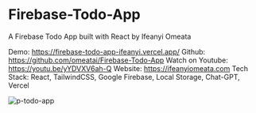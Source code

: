 # Firebase-Todo-App

A Firebase Todo App built with React by Ifeanyi Omeata

Demo: https://firebase-todo-app-ifeanyi.vercel.app/
Github: https://github.com/omeatai/Firebase-Todo-App
Watch on Youtube: https://youtu.be/yYDVXV6ah-Q
Website: https://ifeanyiomeata.com
Tech Stack: React, TailwindCSS, Google Firebase, Local Storage, Chat-GPT, Vercel

![p-todo-app](https://user-images.githubusercontent.com/32337103/214054882-e60198bc-624d-4599-8972-b9f3a170e245.png)

